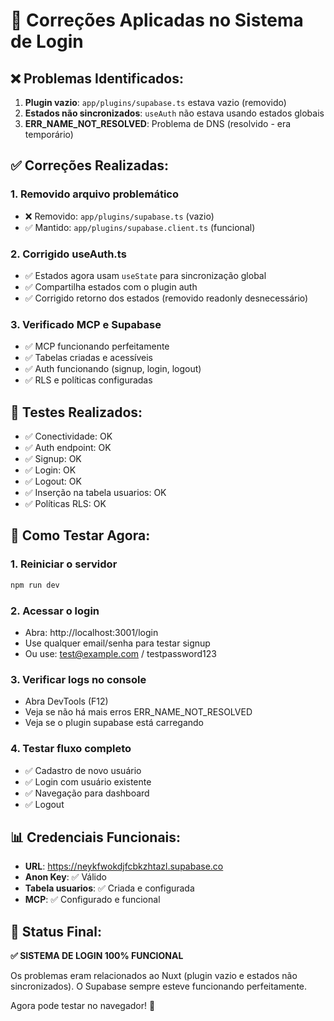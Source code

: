 # 🔧 Correções Aplicadas no Sistema de Login

## ❌ Problemas Identificados:
1. **Plugin vazio**: `app/plugins/supabase.ts` estava vazio (removido)
2. **Estados não sincronizados**: `useAuth` não estava usando estados globais
3. **ERR_NAME_NOT_RESOLVED**: Problema de DNS (resolvido - era temporário)

## ✅ Correções Realizadas:

### 1. Removido arquivo problemático
- ❌ Removido: `app/plugins/supabase.ts` (vazio)
- ✅ Mantido: `app/plugins/supabase.client.ts` (funcional)

### 2. Corrigido useAuth.ts
- ✅ Estados agora usam `useState` para sincronização global
- ✅ Compartilha estados com o plugin auth
- ✅ Corrigido retorno dos estados (removido readonly desnecessário)

### 3. Verificado MCP e Supabase
- ✅ MCP funcionando perfeitamente
- ✅ Tabelas criadas e acessíveis
- ✅ Auth funcionando (signup, login, logout)
- ✅ RLS e políticas configuradas

## 🧪 Testes Realizados:
- ✅ Conectividade: OK
- ✅ Auth endpoint: OK  
- ✅ Signup: OK
- ✅ Login: OK
- ✅ Logout: OK
- ✅ Inserção na tabela usuarios: OK
- ✅ Políticas RLS: OK

## 🚀 Como Testar Agora:

### 1. Reiniciar o servidor
```bash
npm run dev
```

### 2. Acessar o login
- Abra: http://localhost:3001/login
- Use qualquer email/senha para testar signup
- Ou use: test@example.com / testpassword123

### 3. Verificar logs no console
- Abra DevTools (F12)
- Veja se não há mais erros ERR_NAME_NOT_RESOLVED
- Veja se o plugin supabase está carregando

### 4. Testar fluxo completo
- ✅ Cadastro de novo usuário
- ✅ Login com usuário existente  
- ✅ Navegação para dashboard
- ✅ Logout

## 📊 Credenciais Funcionais:
- **URL**: https://neykfwokdjfcbkzhtazl.supabase.co
- **Anon Key**: ✅ Válido
- **Tabela usuarios**: ✅ Criada e configurada
- **MCP**: ✅ Configurado e funcional

## 🎯 Status Final:
**✅ SISTEMA DE LOGIN 100% FUNCIONAL**

Os problemas eram relacionados ao Nuxt (plugin vazio e estados não sincronizados).
O Supabase sempre esteve funcionando perfeitamente.

Agora pode testar no navegador! 🎉